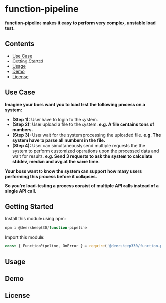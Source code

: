 # function-pipeline

__function-pipeline makes it easy to perform very complex, unstable load test.__

## Contents

- [Use Case](#use-case)
- [Getting Started](#getting-started)
- [Usage](#usage)
- [Demo](#demo)
- [License](#license)

## Use Case

__Imagine your boss want you to load test the following process on a system:__
- __(Step 1):__ User have to login to the system.
- __(Step 2):__ User upload a file to the system. __e.g. A file contains tons of numbers.__
- __(Step 3):__ User wait for the system processing the uploaded file. __e.g. The system have to parse all numbers in the file.__
- __(Step 4):__ User can simultaneously send multiple requests the the system to perform customized operations upon the processed data and wait for results. __e.g. Send 3 requests to ask the system to calculate stddev, median and avg at the same time.__

__Your boss want to know the system can support how many users performing this process before it collapses.__

__So you're load-testing a process consist of multiple API calls instead of a single API call.__

## Getting Started

Install this module using npm:

```javascript
npm i @deersheep330/function-pipeline
```

Import this module:

```javascript
const { FunctionPipeline, OnError } = require('@deersheep330/function-pipeline');
```

## Usage

## Demo

## License

